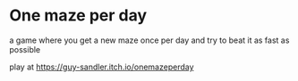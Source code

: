 # One maze per day

a game where you get a new maze once per day and try to beat it as fast as possible

play at https://guy-sandler.itch.io/onemazeperday